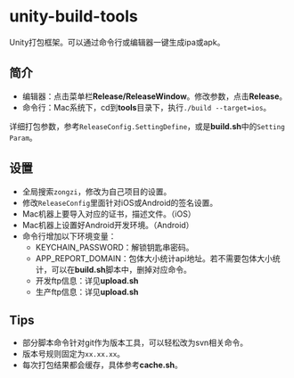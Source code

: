 # unity-build-tools

Unity打包框架。可以通过命令行或编辑器一键生成ipa或apk。


## 简介

*	编辑器：点击菜单栏**Release/ReleaseWindow**。修改参数，点击**Release**。
*	命令行：Mac系统下，cd到**tools**目录下，执行`./build --target=ios`。

详细打包参数，参考`ReleaseConfig.SettingDefine`，或是**build.sh**中的`Setting Param`。


## 设置

*	全局搜索`zongzi`，修改为自己项目的设置。
*	修改`ReleaseConfig`里面针对iOS或Android的签名设置。
*	Mac机器上要导入对应的证书，描述文件。（iOS）
*	Mac机器上设置好Android开发环境。（Android）
*	命令行增加以下环境变量：
	*	KEYCHAIN_PASSWORD：解锁钥匙串密码。
	*	APP_REPORT_DOMAIN：包体大小统计api地址。若不需要包体大小统计，可以在**build.sh**脚本中，删掉对应命令。
	*	开发ftp信息：详见**upload.sh**
	*	生产ftp信息：详见**upload.sh**


## Tips

*	部分脚本命令针对git作为版本工具，可以轻松改为svn相关命令。
*	版本号规则固定为`xx.xx.xx`。
*	每次打包结果都会缓存，具体参考**cache.sh**。